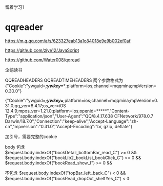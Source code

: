 留着学习1

# qqreader 
https://m.q.qq.com/a/s/623327eab13a1c84018e9e9b002ef0af

https://github.com/ziye12/JavaScript        

https://github.com/Water008/qqread

企鹅读书


QQREADHEADERS QQREADTIMEHEADERS 两个参数格式为
{"Cookie":"ywguid=*****;ywkey=******;platform=ios;channel=mqqmina;mpVersion=0.30.0"}

{"Cookie":"ywguid=*****;ywkey=*****;platform=ios;channel=mqqmina;mpVersion=0.31.0;qq_ver=8.4.17;os_ver=iOS 12.4.9;mpos_ver=1.21.0;platform=ios;openid=*****","Content-Type":"application/json","User-Agent":"QQ/8.4.17.638 CFNetwork/978.0.7 Darwin/18.7.0","Connection":"keep-alive","Accept-Language":"zh-cn","mpversion":"0.31.0","Accept-Encoding":"br, gzip, deflate"}

加引号，需要完整的cookie


body 包含    
$request.body.indexOf("bookDetail_bottomBar_read_C") >= 0 &&
$request.body.indexOf("bookLib2_bookList_bookClick_C") >= 0 &&
$request.body.indexOf("bookRead_show_I") >= 0 &&

不包含
$request.body.indexOf("topBar_left_back_C") < 0 &&
$request.body.indexOf("bookRead_dropOut_shelfYes_C") < 0
